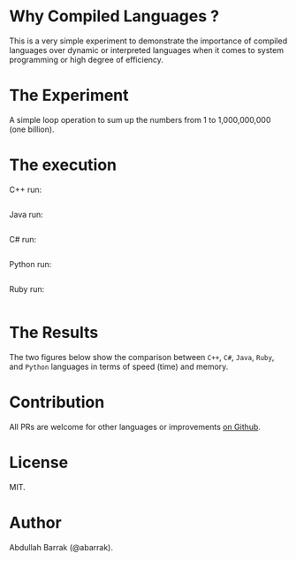 # Why Compiled Languages ?
This is a very simple experiment to demonstrate the importance of compiled languages over dynamic or interpreted languages when it comes to system programming or high degree of efficiency.


# The Experiment
A simple loop operation to sum up the numbers from 1 to 1,000,000,000 (one billion).

# The execution 

C++ run:
```cplusplus
```

Java run:
```java
```

C# run:
```csharp
```

Python run:
```python
```

Ruby run:
```ruby
```

# The Results
The two figures below show the comparison between `C++`, `C#`, `Java`, `Ruby`, and `Python` languages in terms of speed (time) and memory.


# Contribution
All PRs are welcome for other languages or improvements [on Github](https://github.com/abarrak/why-compiled-languages).

# License
MIT.

# Author 
Abdullah Barrak (@abarrak).
